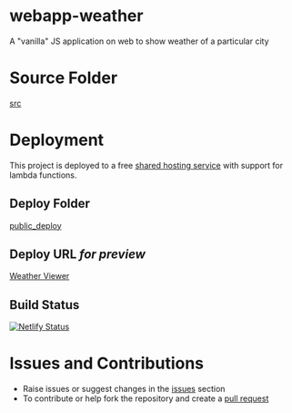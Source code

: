 # webapp-weather
A "vanilla" JS application on web to show weather of a particular city

# Source Folder
[src](tree/master/src)

# Deployment
This project is deployed to a free [shared hosting service](https://netilfy.com) with support for lambda functions.

## Deploy Folder
[public_deploy](tree/master/public_deploy)

## Deploy URL *for preview*
[Weather Viewer](https://webapp-weather.netlify.app)

## Build Status
[![Netlify Status](https://api.netlify.com/api/v1/badges/d8af29e2-20cf-435c-ad05-f65cfe96823a/deploy-status)](https://app.netlify.com/sites/webapp-weather/deploys)


# Issues and Contributions
* Raise issues or suggest changes in the [issues](https://github.com/humble-barnacle001/webapp-weather/issues) section
* To contribute or help fork the repository and create a [pull request](https://github.com/humble-barnacle001/webapp-weather/pulls)
